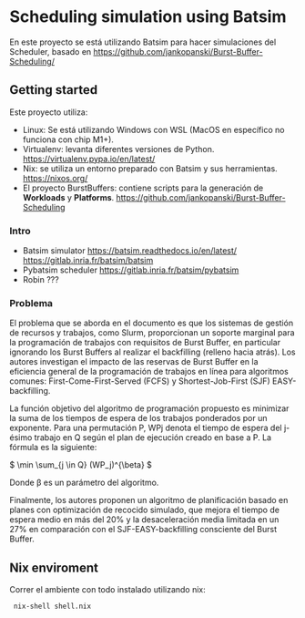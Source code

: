 # Scheduling simulation using Batsim

En este proyecto se está utilizando Batsim para hacer simulaciones del Scheduler, basado en https://github.com/jankopanski/Burst-Buffer-Scheduling/

## Getting started

Este proyecto utiliza:

- Linux: Se está utilizando Windows con WSL (MacOS en específico no funciona con chip M1+).
- Virtualenv: levanta diferentes versiones de Python. https://virtualenv.pypa.io/en/latest/
- Nix: se utiliza un entorno preparado con Batsim y sus herramientas. https://nixos.org/
- El proyecto BurstBuffers: contiene scripts para la generación de **Workloads** y **Platforms**. https://github.com/jankopanski/Burst-Buffer-Scheduling

### Intro

- Batsim simulator https://batsim.readthedocs.io/en/latest/ https://gitlab.inria.fr/batsim/batsim
- Pybatsim scheduler https://gitlab.inria.fr/batsim/pybatsim
- Robin ???

### Problema

El problema que se aborda en el documento es que los sistemas de gestión de recursos y trabajos, como Slurm, proporcionan un soporte marginal para la programación de trabajos con requisitos de Burst Buffer, en particular ignorando los Burst Buffers al realizar el backfilling (relleno hacia atrás). Los autores investigan el impacto de las reservas de Burst Buffer en la eficiencia general de la programación de trabajos en línea para algoritmos comunes: First-Come-First-Served (FCFS) y Shortest-Job-First (SJF) EASY-backfilling.

La función objetivo del algoritmo de programación propuesto es minimizar la suma de los tiempos de espera de los trabajos ponderados por un exponente. Para una permutación P, WPj denota el tiempo de espera del j-ésimo trabajo en Q según el plan de ejecución creado en base a P. La fórmula es la siguiente:

$
\min \sum_{j \in Q} (WP_j)^{\beta}
$

Donde β es un parámetro del algoritmo.

Finalmente, los autores proponen un algoritmo de planificación basado en planes con optimización de recocido simulado, que mejora el tiempo de espera medio en más del 20% y la desaceleración media limitada en un 27% en comparación con el SJF-EASY-backfilling consciente del Burst Buffer.

## Nix enviroment

Correr el ambiente con todo instalado utilizando nix:

``` nix-shell shell.nix```